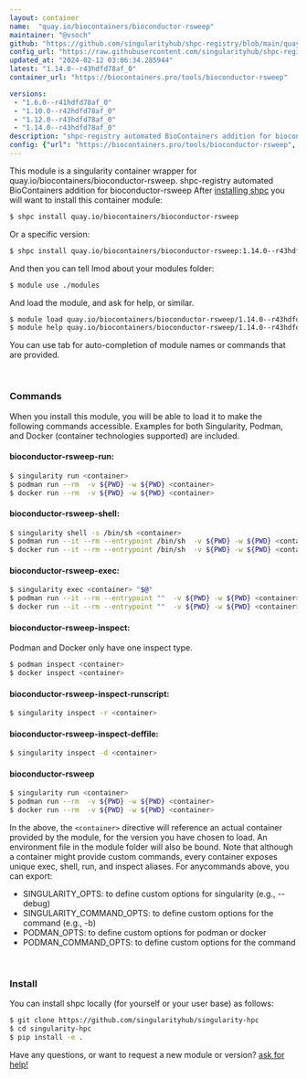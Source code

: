```yaml
---
layout: container
name:  "quay.io/biocontainers/bioconductor-rsweep"
maintainer: "@vsoch"
github: "https://github.com/singularityhub/shpc-registry/blob/main/quay.io/biocontainers/bioconductor-rsweep/container.yaml"
config_url: "https://raw.githubusercontent.com/singularityhub/shpc-registry/main/quay.io/biocontainers/bioconductor-rsweep/container.yaml"
updated_at: "2024-02-12 03:06:34.285944"
latest: "1.14.0--r43hdfd78af_0"
container_url: "https://biocontainers.pro/tools/bioconductor-rsweep"

versions:
 - "1.6.0--r41hdfd78af_0"
 - "1.10.0--r42hdfd78af_0"
 - "1.12.0--r43hdfd78af_0"
 - "1.14.0--r43hdfd78af_0"
description: "shpc-registry automated BioContainers addition for bioconductor-rsweep"
config: {"url": "https://biocontainers.pro/tools/bioconductor-rsweep", "maintainer": "@vsoch", "description": "shpc-registry automated BioContainers addition for bioconductor-rsweep", "latest": {"1.14.0--r43hdfd78af_0": "sha256:ce01e91cdb41dcb2d767d57e069529722a4ae97cf5b3cd176afcbaf1a5715bc9"}, "tags": {"1.6.0--r41hdfd78af_0": "sha256:7c73f2f4899d32f930b6ba4fbc24d29dbed46cd12e11208f3bd3e95984bce978", "1.10.0--r42hdfd78af_0": "sha256:3749ca4e28251ea7015c326214faba69e887c488e37cb82791f86d8f541575c9", "1.12.0--r43hdfd78af_0": "sha256:9ca16be396bc98a3f2cb8b7f97628729032baffa0f8642aa5a858cb77a82dbdd", "1.14.0--r43hdfd78af_0": "sha256:ce01e91cdb41dcb2d767d57e069529722a4ae97cf5b3cd176afcbaf1a5715bc9"}, "docker": "quay.io/biocontainers/bioconductor-rsweep"}
---
```


This module is a singularity container wrapper for quay.io/biocontainers/bioconductor-rsweep.
shpc-registry automated BioContainers addition for bioconductor-rsweep
After [installing shpc](#install) you will want to install this container module:


```bash
$ shpc install quay.io/biocontainers/bioconductor-rsweep
```

Or a specific version:

```bash
$ shpc install quay.io/biocontainers/bioconductor-rsweep:1.14.0--r43hdfd78af_0
```

And then you can tell lmod about your modules folder:

```bash
$ module use ./modules
```

And load the module, and ask for help, or similar.

```bash
$ module load quay.io/biocontainers/bioconductor-rsweep/1.14.0--r43hdfd78af_0
$ module help quay.io/biocontainers/bioconductor-rsweep/1.14.0--r43hdfd78af_0
```

You can use tab for auto-completion of module names or commands that are provided.

<br>

### Commands

When you install this module, you will be able to load it to make the following commands accessible.
Examples for both Singularity, Podman, and Docker (container technologies supported) are included.

#### bioconductor-rsweep-run:

```bash
$ singularity run <container>
$ podman run --rm  -v ${PWD} -w ${PWD} <container>
$ docker run --rm  -v ${PWD} -w ${PWD} <container>
```

#### bioconductor-rsweep-shell:

```bash
$ singularity shell -s /bin/sh <container>
$ podman run --it --rm --entrypoint /bin/sh  -v ${PWD} -w ${PWD} <container>
$ docker run --it --rm --entrypoint /bin/sh  -v ${PWD} -w ${PWD} <container>
```

#### bioconductor-rsweep-exec:

```bash
$ singularity exec <container> "$@"
$ podman run --it --rm --entrypoint ""  -v ${PWD} -w ${PWD} <container> "$@"
$ docker run --it --rm --entrypoint ""  -v ${PWD} -w ${PWD} <container> "$@"
```

#### bioconductor-rsweep-inspect:

Podman and Docker only have one inspect type.

```bash
$ podman inspect <container>
$ docker inspect <container>
```

#### bioconductor-rsweep-inspect-runscript:

```bash
$ singularity inspect -r <container>
```

#### bioconductor-rsweep-inspect-deffile:

```bash
$ singularity inspect -d <container>
```



#### bioconductor-rsweep

```bash
$ singularity run <container>
$ podman run --rm  -v ${PWD} -w ${PWD} <container>
$ docker run --rm  -v ${PWD} -w ${PWD} <container>
```


In the above, the `<container>` directive will reference an actual container provided
by the module, for the version you have chosen to load. An environment file in the
module folder will also be bound. Note that although a container
might provide custom commands, every container exposes unique exec, shell, run, and
inspect aliases. For anycommands above, you can export:

 - SINGULARITY_OPTS: to define custom options for singularity (e.g., --debug)
 - SINGULARITY_COMMAND_OPTS: to define custom options for the command (e.g., -b)
 - PODMAN_OPTS: to define custom options for podman or docker
 - PODMAN_COMMAND_OPTS: to define custom options for the command

<br>

### Install

You can install shpc locally (for yourself or your user base) as follows:

```bash
$ git clone https://github.com/singularityhub/singularity-hpc
$ cd singularity-hpc
$ pip install -e .
```

Have any questions, or want to request a new module or version? [ask for help!](https://github.com/singularityhub/singularity-hpc/issues)